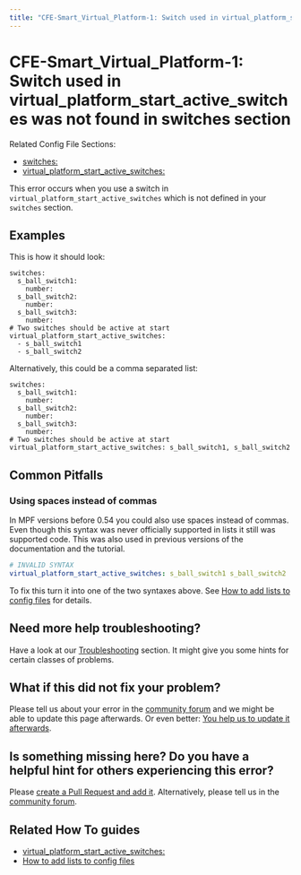 ```yaml
---
title: "CFE-Smart_Virtual_Platform-1: Switch used in virtual_platform_start_active_switches was not found in switches section"
---
```


# CFE-Smart_Virtual_Platform-1: Switch used in virtual_platform_start_active_switches was not found in switches section

Related Config File Sections:

* [switches:](../config/switches.md)
* [virtual_platform_start_active_switches:](../config/virtual_platform_start_active_switches.md)

This error occurs when you use a switch in
`virtual_platform_start_active_switches` which is not defined in your
`switches` section.

## Examples

This is how it should look:

``` mpf-config
switches:
  s_ball_switch1:
    number:
  s_ball_switch2:
    number:
  s_ball_switch3:
    number:
# Two switches should be active at start
virtual_platform_start_active_switches:
  - s_ball_switch1
  - s_ball_switch2
```

Alternatively, this could be a comma separated list:

``` mpf-config
switches:
  s_ball_switch1:
    number:
  s_ball_switch2:
    number:
  s_ball_switch3:
    number:
# Two switches should be active at start
virtual_platform_start_active_switches: s_ball_switch1, s_ball_switch2
```

## Common Pitfalls

### Using spaces instead of commas

In MPF versions before 0.54 you could also use spaces instead of commas.
Even though this syntax was never officially supported in lists it still
was supported code. This was also used in previous versions of the
documentation and the tutorial.

``` yaml
# INVALID SYNTAX
virtual_platform_start_active_switches: s_ball_switch1 s_ball_switch2  # note the space instead of a comma
```

To fix this turn it into one of the two syntaxes above. See
[How to add lists to config files](../config/instructions/lists.md) for details.

## Need more help troubleshooting?

Have a look at our [Troubleshooting](../troubleshooting/index.md) section. It might give you some hints for certain classes of
problems.

## What if this did not fix your problem?

Please tell us about your error in the [community forum](../community/index.md) and we might
be able to update this page afterwards. Or even better:
[You help us to update it afterwards](../about/help_docs.md).

## Is something missing here? Do you have a helpful hint for others experiencing this error?

Please
[create a Pull Request and add it](../about/help_docs.md). Alternatively, please tell us in the [community forum](../community/index.md).

## Related How To guides

* [virtual_platform_start_active_switches:](../config/virtual_platform_start_active_switches.md)
* [How to add lists to config files](../config/instructions/lists.md)

